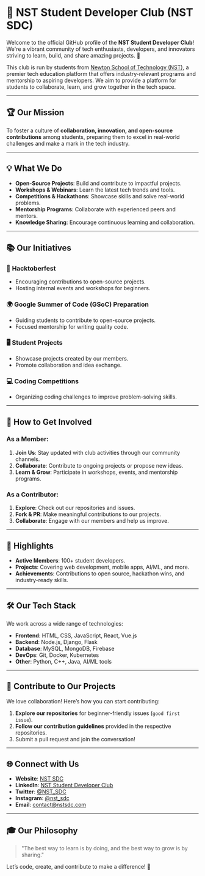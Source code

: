 # 🚀 NST Student Developer Club (NST SDC)

Welcome to the official GitHub profile of the **NST Student Developer Club**! We're a vibrant community of tech enthusiasts, developers, and innovators striving to learn, build, and share amazing projects. 🌟

This club is run by students from [Newton School of Technology (NST)](https://www.newtonschool.co/newton-school-of-technology-nst/home), a premier tech education platform that offers industry-relevant programs and mentorship to aspiring developers. We aim to provide a platform for students to collaborate, learn, and grow together in the tech space.

---

## 🏆 **Our Mission**
To foster a culture of **collaboration, innovation, and open-source contributions** among students, preparing them to excel in real-world challenges and make a mark in the tech industry.

---

## 💡 **What We Do**
- **Open-Source Projects**: Build and contribute to impactful projects.
- **Workshops & Webinars**: Learn the latest tech trends and tools.
- **Competitions & Hackathons**: Showcase skills and solve real-world problems.
- **Mentorship Programs**: Collaborate with experienced peers and mentors.
- **Knowledge Sharing**: Encourage continuous learning and collaboration.

---

## 📚 **Our Initiatives**
### 🎯 **Hacktoberfest**
- Encouraging contributions to open-source projects.
- Hosting internal events and workshops for beginners.
  
### 🌍 **Google Summer of Code (GSoC) Preparation**
- Guiding students to contribute to open-source projects.
- Focused mentorship for writing quality code.

### 🖥️ **Student Projects**
- Showcase projects created by our members.
- Promote collaboration and idea exchange.

### 💻 **Coding Competitions**
- Organizing coding challenges to improve problem-solving skills.

---

## 🌟 **How to Get Involved**
### As a Member:
1. **Join Us**: Stay updated with club activities through our community channels.
2. **Collaborate**: Contribute to ongoing projects or propose new ideas.
3. **Learn & Grow**: Participate in workshops, events, and mentorship programs.

### As a Contributor:
1. **Explore**: Check out our repositories and issues.
2. **Fork & PR**: Make meaningful contributions to our projects.
3. **Collaborate**: Engage with our members and help us improve.

---

## 🎉 **Highlights**
- **Active Members**: 100+ student developers.
- **Projects**: Covering web development, mobile apps, AI/ML, and more.
- **Achievements**: Contributions to open source, hackathon wins, and industry-ready skills.

---

## 🛠️ **Our Tech Stack**
We work across a wide range of technologies:
- **Frontend**: HTML, CSS, JavaScript, React, Vue.js
- **Backend**: Node.js, Django, Flask
- **Database**: MySQL, MongoDB, Firebase
- **DevOps**: Git, Docker, Kubernetes
- **Other**: Python, C++, Java, AI/ML tools

---

## 🤝 **Contribute to Our Projects**
We love collaboration! Here’s how you can start contributing:
1. **Explore our repositories** for beginner-friendly issues (`good first issue`).
2. **Follow our contribution guidelines** provided in the respective repositories.
3. Submit a pull request and join the conversation!

---

## 🌐 **Connect with Us**
- **Website**: [NST SDC](https://nstsdc.org)
- **LinkedIn**: [NST Student Developer Club](#)
- **Twitter**: [@NST_SDC](#)
- **Instagram**: [@nst_sdc](#)
- **Email**: contact@nstsdc.com

---

## 🎓 **Our Philosophy**
> "The best way to learn is by doing, and the best way to grow is by sharing."

Let’s code, create, and contribute to make a difference! 🚀

